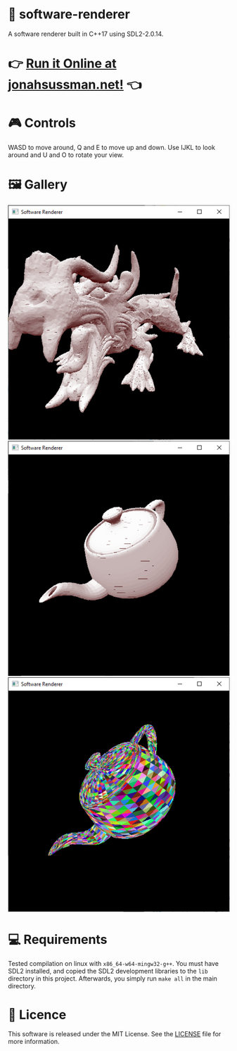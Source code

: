 # 🎥 software-renderer
A software renderer built in C++17 using SDL2-2.0.14.

# 👉 [Run it Online at jonahsussman.net!](https://www.jonahsussman.net/projects/software-renderer) 👈

# 🎮 Controls

WASD to move around, Q and E to move up and down. Use IJKL to look around and U and O to rotate your view.

# <span>🖼&#xFE0F;</span> Gallery
![](readme/dragon.png)
![](readme/utah-2.png)
![](readme/utah.png)

# 💻 Requirements

Tested compilation on linux with `x86_64-w64-mingw32-g++`. You must have SDL2 installed, and copied the SDL2 development libraries to the `lib` directory in this project. Afterwards, you simply run `make all` in the main directory.

# 📜 Licence

This software is released under the MIT License. See the [LICENSE](LICENSE) file for more information.